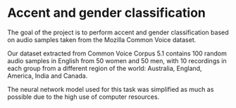 # Accent and gender classification

The goal of the project is to perform accent and gender classification based on audio samples taken from the Mozilla Common Voice dataset. 

Our dataset extracted from Common Voice Corpus 5.1 contains 100 random audio samples in English from 50 women and 50 men, with 10 recordings in each group from a different region of the world: Australia, England, America, India and Canada.

The neural network model used for this task was simplified as much as possible due to the high use of computer resources. 
